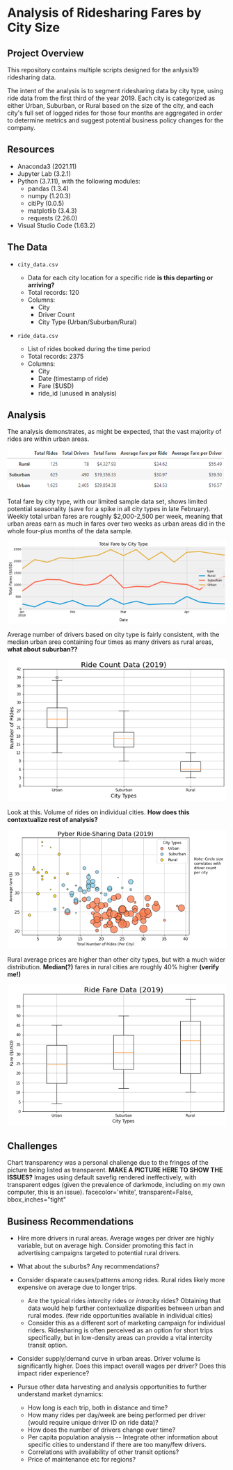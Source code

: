 # Analysis of Ridesharing Fares by City Size

## Project Overview

This repository contains multiple scripts designed for the anlysis19 ridesharing data.  

The intent of the analysis is to segment ridesharing data by city type, using ride data from the first third of the year 2019.  Each city is categorized as either Urban, Suburban, or Rural based on the size of the city, and each city's full set of logged rides for those four months are aggregated in order to determine metrics and suggest potential business policy changes for the company.

## Resources
* Anaconda3 (2021.11)
* Jupyter Lab (3.2.1)
* Python (3.7.11), with the following modules:
    * pandas (1.3.4)
    * numpy (1.20.3)
    * citiPy (0.0.5)
    * matplotlib (3.4.3)
    * requests (2.26.0)
* Visual Studio Code (1.63.2)

## The Data

* `city_data.csv`
    * Data for each city location for a specific ride **is this departing or arriving?**
    * Total records: 120
    * Columns:
        * City
        * Driver Count
        * City Type (Urban/Suburban/Rural)

* `ride_data.csv`
    * List of rides booked during the time period
    * Total records: 2375
    * Columns:
        * City
        * Date (timestamp of ride)
        * Fare ($USD)
        * ride_id (unused in analysis)

## Analysis

The analysis demonstrates, as might be expected, that the vast majority of rides are within urban areas.

![Figure 9 -- Table of aggregate statistics by city type](Analysis/Fig9.png)

Total fare by city type, with our limited sample data set, shows limited potential seasonality (save for a spike in all city types in late February).  Weekly total urban fares are roughly $2,000-2,500 per week, meaning that urban areas earn as much in fares over two weeks as urban areas did in the whole four-plus months of the data sample.

![Figure 8 -- Chart of total fares by city type](Analysis/Fig8.png)

Average number of drivers based on city type is fairly consistent, with the median urban area containing four times as many drivers as rural areas, **what about suburban??**

![Figure 2 -- Number of rides by city per city type](Analysis/Fig2.png)

Look at this.  Volume of rides on individual cities.  **How does this contextualize rest of analysis?**

![Figure 1 -- Bubble chart of fare volume and total rides by city type](Analysis/Fig1.png)

Rural average prices are higher than other city types, but with a much wider distribution.  **Median(?)** fares in rural cities are roughly 40% higher **(verify me!)**

![Figure 3 -- Ride fare data box and whisker plot](Analysis/Fig3.png)

## Challenges

Chart transparency was a personal challenge due to the fringes of the picture being listed as transparent. **MAKE A PICTURE HERE TO SHOW THE ISSUES?**  Images using default savefig rendered ineffectively, with transparent edges (given the prevalence of darkmode, including on my own computer, this is an issue).  facecolor='white', transparent=False, bbox_inches="tight"

## Business Recommendations

* Hire more drivers in rural areas.  Average wages per driver are highly variable, but on average high.  Consider promoting this fact in advertising campaigns targeted to potential rural drivers.

* What about the suburbs?  Any recommendations?

* Consider disparate causes/patterns among rides.  Rural rides likely more expensive on average due to longer trips.
    * Are the typical rides *inter*city rides or *intra*city rides?  Obtaining that data would help further contextualize disparities between urban and rural modes. (few ride opportunities available in individual cities)
    * Consider this as a different sort of marketing campaign for individual riders.  Ridesharing is often perceived as an option for short trips specifically, but in low-density areas can provide a vital intercity transit option.

* Consider supply/demand curve in urban areas.  Driver volume is significantly higher.  Does this impact overall wages per driver?  Does this impact rider experience?

* Pursue other data harvesting and analysis opportunities to further understand market dynamics:
    * How long is each trip, both in distance and time?
    * How many rides per day/week are being performed per driver (would require unique driver ID on ride data)?
    * How does the number of drivers change over time?
    * Per capita population analysis -- Integrate other information about specific cities to understand if there are too many/few drivers.
    * Correlations with availability of other transit options?
    * Price of maintenance etc for regions?